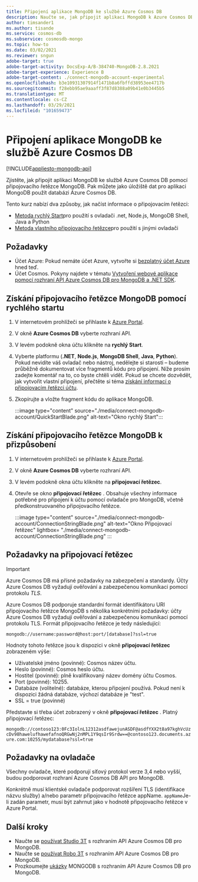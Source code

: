 ```yaml
---
title: Připojení aplikace MongoDB ke službě Azure Cosmos DB
description: Naučte se, jak připojit aplikaci MongoDB k Azure Cosmos DB získáním připojovacího řetězce z Azure Portal
author: timsander1
ms.author: tisande
ms.service: cosmos-db
ms.subservice: cosmosdb-mongo
ms.topic: how-to
ms.date: 03/02/2021
ms.reviewer: sngun
adobe-target: true
adobe-target-activity: DocsExp-A/B-384740-MongoDB-2.8.2021
adobe-target-experience: Experience B
adobe-target-content: ./connect-mongodb-account-experimental
ms.openlocfilehash: b3e10931307914f1471b8a6fbffd38953ee4717b
ms.sourcegitcommit: f28ebb95ae9aaaff3f87d8388a09b41e0b3445b5
ms.translationtype: MT
ms.contentlocale: cs-CZ
ms.lasthandoff: 03/29/2021
ms.locfileid: "101659473"
---
```

# <a name="connect-a-mongodb-application-to-azure-cosmos-db"></a>Připojení aplikace MongoDB ke službě Azure Cosmos DB
[!INCLUDE[appliesto-mongodb-api](includes/appliesto-mongodb-api.md)]

Zjistěte, jak připojit aplikaci MongoDB ke službě Azure Cosmos DB pomocí připojovacího řetězce MongoDB. Pak můžete jako úložiště dat pro aplikaci MongoDB použít databázi Azure Cosmos DB.

Tento kurz nabízí dva způsoby, jak načíst informace o připojovacím řetězci:

- [Metoda rychlý Start](#get-the-mongodb-connection-string-by-using-the-quick-start)pro použití s ovladači .net, Node.js, MongoDB Shell, Java a Python
- [Metoda vlastního připojovacího řetězce](#get-the-mongodb-connection-string-to-customize)pro použití s jinými ovladači

## <a name="prerequisites"></a>Požadavky

- Účet Azure: Pokud nemáte účet Azure, vytvořte si [bezplatný účet Azure](https://azure.microsoft.com/free/) hned teď.
- Účet Cosmos. Pokyny najdete v tématu [Vytvoření webové aplikace pomocí rozhraní API Azure Cosmos DB pro MongoDB a .NET SDK](create-mongodb-dotnet.md).

## <a name="get-the-mongodb-connection-string-by-using-the-quick-start"></a>Získání připojovacího řetězce MongoDB pomocí rychlého startu

1. V internetovém prohlížeči se přihlaste k [Azure Portal](https://portal.azure.com).
2. V okně **Azure Cosmos DB** vyberte rozhraní API.
3. V levém podokně okna účtu klikněte na **rychlý Start**.
4. Vyberte platformu (**.NET**, **Node.js**, **MongoDB Shell**, **Java**, **Python**). Pokud nevidíte váš ovladač nebo nástroj, nedělejte si starosti – budeme průběžně dokumentovat více fragmentů kódu pro připojení. Níže prosím zadejte komentář na to, co byste chtěli vidět. Pokud se chcete dozvědět, jak vytvořit vlastní připojení, přečtěte si téma [získání informací o připojovacím řetězci účtu](#get-the-mongodb-connection-string-to-customize).
5. Zkopírujte a vložte fragment kódu do aplikace MongoDB.

    :::image type="content" source="./media/connect-mongodb-account/QuickStartBlade.png" alt-text="Okno rychlý Start":::

## <a name="get-the-mongodb-connection-string-to-customize"></a>Získání připojovacího řetězce MongoDB k přizpůsobení

1. V internetovém prohlížeči se přihlaste k [Azure Portal](https://portal.azure.com).
2. V okně **Azure Cosmos DB** vyberte rozhraní API.
3. V levém podokně okna účtu klikněte na **připojovací řetězec**.
4. Otevře se okno **připojovací řetězec** . Obsahuje všechny informace potřebné pro připojení k účtu pomocí ovladače pro MongoDB, včetně předkonstruovaného připojovacího řetězce.

   :::image type="content" source="./media/connect-mongodb-account/ConnectionStringBlade.png" alt-text="Okno Připojovací řetězec" lightbox= "./media/connect-mongodb-account/ConnectionStringBlade.png" :::

## <a name="connection-string-requirements"></a>Požadavky na připojovací řetězec

> [!Important]
> Azure Cosmos DB má přísné požadavky na zabezpečení a standardy. Účty Azure Cosmos DB vyžadují ověřování a zabezpečenou komunikaci pomocí protokolu *TLS*.

Azure Cosmos DB podporuje standardní formát identifikátoru URI připojovacího řetězce MongoDB s několika konkrétními požadavky: účty Azure Cosmos DB vyžadují ověřování a zabezpečenou komunikaci pomocí protokolu TLS. Formát připojovacího řetězce je tedy následující:

`mongodb://username:password@host:port/[database]?ssl=true`

Hodnoty tohoto řetězce jsou k dispozici v okně **připojovací řetězec** zobrazeném výše:

* Uživatelské jméno (povinné): Cosmos název účtu.
* Heslo (povinné): Cosmos heslo účtu.
* Hostitel (povinné): plně kvalifikovaný název domény účtu Cosmos.
* Port (povinné): 10255.
* Databáze (volitelné): databáze, kterou připojení používá. Pokud není k dispozici žádná databáze, výchozí databáze je "test".
* SSL = true (povinné)

Představte si třeba účet zobrazený v okně **připojovací řetězec** . Platný připojovací řetězec:

`mongodb://contoso123:0Fc3IolnL12312asdfawejunASDF@asdfYXX2t8a97kghVcUzcDv98hawelufhawefafnoQRGwNj2nMPL1Y9qsIr9Srdw==@contoso123.documents.azure.com:10255/mydatabase?ssl=true`

## <a name="driver-requirements"></a>Požadavky na ovladače

Všechny ovladače, které podporují síťový protokol verze 3,4 nebo vyšší, budou podporovat rozhraní Azure Cosmos DB API pro MongoDB.

Konkrétně musí klientské ovladače podporovat rozšíření TLS (identifikace názvu služby) a/nebo parametr připojovacího řetězce appName. `appName`Je-li zadán parametr, musí být zahrnut jako v hodnotě připojovacího řetězce v Azure Portal.

## <a name="next-steps"></a>Další kroky

- Naučte se [používat Studio 3T](mongodb-mongochef.md) s rozhraním API Azure Cosmos DB pro MongoDB.
- Naučte se [používat Robo 3T](mongodb-robomongo.md) s rozhraním API Azure Cosmos DB pro MongoDB.
- Prozkoumejte [ukázky](mongodb-samples.md) MONGODB s rozhraním API Azure Cosmos DB pro MongoDB.
